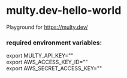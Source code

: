 # multy.dev-hello-world
Playground for https://multy.dev/


### required environment variables:
export MULTY_API_KEY=""  
export AWS_ACCESS_KEY_ID=""  
export AWS_SECRET_ACCESS_KEY=""  